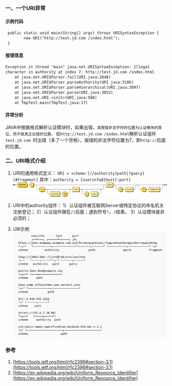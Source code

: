 ### 一、一个URI异常
#### 示例代码
```
 public static void main(String[] args) throws URISyntaxException {
        new URI("http://test.jd.com /index.html");
 }
```
#### 报错信息
```
Exception in thread "main" java.net.URISyntaxException: Illegal character in authority at index 7: http://test.jd.com /index.html
	at java.net.URI$Parser.fail(URI.java:2848)
	at java.net.URI$Parser.parseAuthority(URI.java:3186)
	at java.net.URI$Parser.parseHierarchical(URI.java:3097)
	at java.net.URI$Parser.parse(URI.java:3053)
	at java.net.URI.<init>(URI.java:588)
	at TmpTest.main(TmpTest.java:17)
```

#### 异常分析
 JAVA中根据格式解析认证模块时，如果出错，`其报错非法字符的位置为认证模块的首位，而不是真正出错的位置。`
如`http://test.jd.com /index.html`解析认证组件 `test.jd.com `时出错（多了一个空格），报错的非法字符位置为7，即`http://`后面的位置。

### 二、URI格式介绍
1. URI的通用格式定义：
`URI = scheme:[//authority]path[?query][#fragment]`
其中：`authority = [userinfo@]host[:port]`
![uri格式 from wiki](pic/1240-20210115035141752.png)

2. URI中的authority组件：
1）认证组件被互联网Server或特定协议的命名机关注册登记；
2）认证组件跟在`//`后面；遇到符号`?`，`/`结束。
3）认证模块是非必须的；
1. URI示例
![URI示例 from wiki](pic/1240-20210115035141769.png)

### 参考

1. [https://tools.ietf.org/html/rfc2396#section-3.1](https://tools.ietf.org/html/rfc2396#section-3.1)
1. [https://en.wikipedia.org/wiki/Uniform_Resource_Identifier](https://en.wikipedia.org/wiki/Uniform_Resource_Identifier)